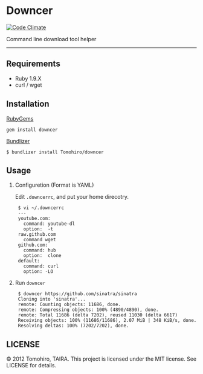 Downcer
================================================================================

[![Code Climate](https://codeclimate.com/badge.png)](https://codeclimate.com/github/Tomohiro/downcer)

Command line download tool helper


---


Requirements
-------------------------------------------------------------------------------

- Ruby 1.9.X
- curl / wget


Installation
-------------------------------------------------------------------------------

[RubyGems](http://rubygems.org)

    gem install downcer


[Bundlizer](http://tomohiro.github.com/bundlizer)

    $ bundlizer install Tomohiro/downcer


Usage
-------------------------------------------------------------------------------

1. Configuretion (Format is YAML)

    Edit `.downcerrc`, and put your home direcotry.

        $ vi ~/.downcerrc
        ---
        youtube.com:
          command: youtube-dl
          option:  -t
        raw.github.com
          command wget
        github.com:
          command: hub
          option:  clone
        default:
          command: curl
          option: -LO

2. Run `downcer`

        $ downcer https://github.com/sinatra/sinatra
        Cloning into 'sinatra'...
        remote: Counting objects: 11686, done.
        remote: Compressing objects: 100% (4890/4890), done.
        remote: Total 11686 (delta 7202), reused 11030 (delta 6617)
        Receiving objects: 100% (11686/11686), 2.07 MiB | 348 KiB/s, done.
        Resolving deltas: 100% (7202/7202), done.


LICENSE
--------------------------------------------------------------------------------

&copy; 2012 Tomohiro, TAIRA.
This project is licensed under the MIT license.
See LICENSE for details.
